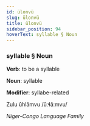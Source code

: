 ```yaml
---
id: ülonvü
slug: ülonvü
title: ülonvü
sidebar_position: 94
hoverText: syllable § Noun
---
```


### syllable § Noun

**Verb**: to be a syllable

**Noun**: syllable

**Modifier**: syllabe-related

Zulu ûhlâmvu /ûːɬâːmvu/

*Niger-Congo Language Family*